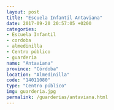 ```yaml
---
layout: post
title: "Escuela Infantil Antaviana"
date: 2017-09-20 20:57:05 +0200
categories:
- Escuela Infantil
- cordoba
- almedinilla
- Centro público
- guarderia
name: "Antaviana"
province: "Córdoba"
location: "Almedinilla"
code: "14011080"
type: "Centro público"
img: guarderia.jpg
permalink: /guarderias/antaviana.html
---
```

